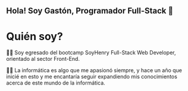## Hola! Soy Gastón, Programador Full-Stack 👋

# Quién soy?

👨‍🎓 Soy egresado del bootcamp SoyHenry Full-Stack Web Developer, orientado al sector Front-End.

👨‍💻 La informática es algo que me apasionó siempre, y hace un año que inicié en esto y me encantaría seguir expandiendo mis conocimientos acerca de este mundo de la informática.
